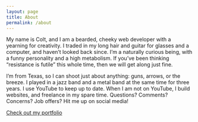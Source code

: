 ```yaml
---
layout: page
title: About
permalink: /about
---
```


My name is Colt, and I am a bearded, cheeky web developer with a yearning for creativity. I traded in my long hair and guitar for glasses and a computer, and haven’t looked back since. I’m a naturally curious being, with a funny personality and a high metabolism. If you’ve been thinking “resistance is futile” this whole time, then we will get along just fine.

I’m from Texas, so I can shoot just about anything: guns, arrows, or the breeze. I played in a jazz band and a metal band at the same time for three years. I use YouTube to keep up to date. When I am not on YouTube, I build websites, and freelance in my spare time. Questions? Comments? Concerns? Job offers? Hit me up on social media!

<div class="cta-container">
  <a class="cta" href="{{ /work/ | prepend: site.baseurl }}">Check out my portfolio</a>
</div>
